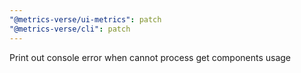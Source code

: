 ```yaml
---
"@metrics-verse/ui-metrics": patch
"@metrics-verse/cli": patch
---
```


Print out console error when cannot process get components usage
